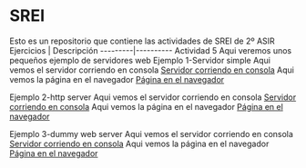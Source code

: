 # SREI
Esto es un repositorio que contiene las actividades de SREI de 2º ASIR
Ejercicios | Descripción
---------|----------
Actividad 5
Aqui veremos unos pequeños ejemplo de servidores web
Ejemplo 1-Servidor simple
Aqui vemos el servidor corriendo en consola [Servidor corriendo en consola](Captura_eje1.png)
Aqui vemos la página en el navegador [Página en el navegador](ejemplo_1_1.png)

Ejemplo 2-http server
Aqui vemos el servidor corriendo en consola [Servidor corriendo en consola](ejemplo_2_2.png)
Aqui vemos la página en el navegador [Página en el navegador](ejemplo_2.png)

Ejemplo 3-dummy web server
Aqui vemos el servidor corriendo en consola [Servidor corriendo en consola](3_1.png)
Aqui vemos la página en el navegador [Página en el navegador](3.png)

